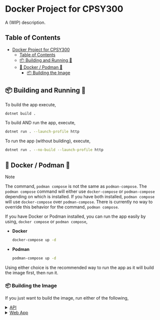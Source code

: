 # Docker Project for CPSY300

A (WIP) description.

## Table of Contents

* [Docker Project for CPSY300](#docker-project-for-cpsy300)
  * [Table of Contents](#table-of-contents)
  * [:package: Building and Running :rocket:](#package-building-and-running-rocket)
  * [:whale: Docker / Podman :otter:](#whale-docker--podman-otter)
    * [:package: Building the Image](#package-building-the-image)

## :package: Building and Running :rocket:

To build the app execute,

```sh
dotnet build .
```

To build AND run the app, execute,

```sh
dotnet run . --launch-profile http
```

To run the app (without building), execute,

```sh
dotnet run . --no-build --launch-profile http
```

## :whale: Docker / Podman :otter:

> [!NOTE]
> The command, `podman compose` is not the same as `podman-compose`.
> The `podman compose` command will either use `docker-compose` or
> `podman-compose` depending on which is installed.
> If you have both installed, `podman compose` will
> use `docker-compose` over `podman-compose`.
> There is currently no way to override this
> behavior for the command, `podman compose`.

If you have Docker or Podman installed, you can run
the app easily by using, `docker compose` or `podman compose`,

* **Docker**

  ```sh
  docker-compose up -d
  ```

* **Podman**

  ```sh
  podman-compose up -d
  ```

Using either choice is the recommended way to
run the app as it will build the image first, then run it.

### :package: Building the Image

If you just want to build the image, run either of the following,

<details>
<summary><ins>API</ins></summary>

* :whale: **Docker**

  ```sh
  docker-compose build student_api
  ```

* :otter: **Podman**

  ```sh
  podman-compose build student_api
  ```

</details>

<details>

<summary><ins>Web App</ins></summary>

* :whale: **Docker**

  ```sh
  docker-compose build web_app
  ```

* :otter: **Podman**

  ```sh
  podman-compose build web_app
  ```

</details>
